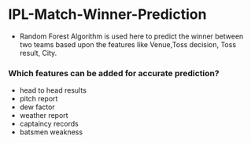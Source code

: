 # IPL-Match-Winner-Prediction

- Random Forest Algorithm is used here to predict the winner between two teams based upon the features like Venue,Toss decision, Toss result, City.

### Which features can be added for accurate prediction?

- head to head results
- pitch report
- dew factor
- weather report
- captaincy records
- batsmen weakness 
